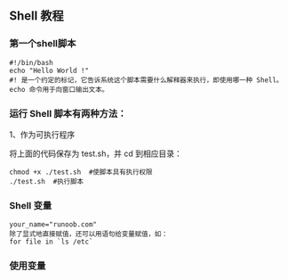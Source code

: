 ## Shell 教程
### 第一个shell脚本
```
#!/bin/bash
echo "Hello World !"
#! 是一个约定的标记，它告诉系统这个脚本需要什么解释器来执行，即使用哪一种 Shell。
echo 命令用于向窗口输出文本。
```
### 运行 Shell 脚本有两种方法：
1、作为可执行程序

将上面的代码保存为 test.sh，并 cd 到相应目录：
```
chmod +x ./test.sh  #使脚本具有执行权限
./test.sh  #执行脚本
```

### Shell 变量
```
your_name="runoob.com"
除了显式地直接赋值，还可以用语句给变量赋值，如：
for file in `ls /etc`
```

### 使用变量
